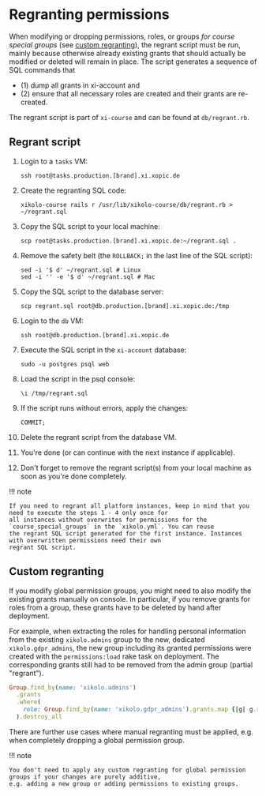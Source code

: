 # Regranting permissions

When modifying or dropping permissions, roles, or groups _for course special groups_ (see
[custom regranting](#custom-regranting)), the regrant script must be run, mainly because otherwise already
existing grants that should actually be modified or deleted will remain in place. The script generates a sequence of SQL
commands that

- (1) dump all grants in xi-account and
- (2) ensure that all necessary roles are created and their grants are re-created.

The regrant script is part of `xi-course` and can be found at `db/regrant.rb`.

## Regrant script

1. Login to a `tasks` VM:

   ```shell title="localhost:~#"
   ssh root@tasks.production.[brand].xi.xopic.de
   ```

2. Create the regranting SQL code:

   ```shell title="tasks:~#"
   xikolo-course rails r /usr/lib/xikolo-course/db/regrant.rb > ~/regrant.sql
   ```

3. Copy the SQL script to your local machine:

   ```shell title="localhost:~%"
   scp root@tasks.production.[brand].xi.xopic.de:~/regrant.sql .
   ```

4. Remove the safety belt (the `ROLLBACK;` in the last line of the SQL script):

   ```shell
   sed -i '$ d' ~/regrant.sql # Linux
   sed -i '' -e '$ d' ~/regrant.sql # Mac
   ```

5. Copy the SQL script to the database server:

   ```shell title="localhost:~#"
   scp regrant.sql root@db.production.[brand].xi.xopic.de:/tmp
   ```

6. Login to the `db` VM:

   ```shell title="localhost:~#"
   ssh root@db.production.[brand].xi.xopic.de
   ```

7. Execute the SQL script in the `xi-account` database:

   ```shell title="db:~#"
   sudo -u postgres psql web
   ```

8. Load the script in the psql console:

   ```shell title="web=#"
   \i /tmp/regrant.sql
   ```

9. If the script runs without errors, apply the changes:

   ```shell title="account=#"
   COMMIT;
   ```

10. Delete the regrant script from the database VM.
11. You're done (or can continue with the next instance if applicable).
12. Don't forget to remove the regrant script(s) from your local machine as soon as you're done completely.

!!! note

    If you need to regrant all platform instances, keep in mind that you need to execute the steps 1 - 4 only once for
    all instances without overwrites for permissions for the `course_special_groups` in the `xikolo.yml`. You can reuse
    the regrant SQL script generated for the first instance. Instances with overwritten permissions need their own
    regrant SQL script.

## Custom regranting

If you modify global permission groups, you might need to also modify the existing grants manually on console. In
particular, if you remove grants for roles from a group, these grants have to be deleted by hand after deployment.

For example, when extracting the roles for handling personal information from the existing `xikolo.admins` group to the
new, dedicated `xikolo.gdpr_admins`, the new group including its granted permissions were created with the
`permissions:load` rake task on deployment. The corresponding grants still had to be removed from the admin group (partial "regrant").

```ruby title="Remove all grants for xikolo.gdpr_admins from xikolo.admins"
Group.find_by(name: 'xikolo.admins')
  .grants
  .where(
    role: Group.find_by(name: 'xikolo.gdpr_admins').grants.map {|g| g.role }
  ).destroy_all
```

There are further use cases where manual regranting must be applied, e.g. when completely dropping a global
permission group.

!!! note

    You don't need to apply any custom regranting for global permission groups if your changes are purely additive,
    e.g. adding a new group or adding permissions to existing groups.
